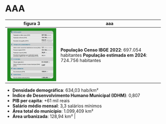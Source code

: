 # AAA

|figura 3| aaa |
|--------|-----|
| ![Descrição da Imagem](assets/figura2.jpg) |  **População Censo IBGE 2022**: 697.054 habitantes                        **População estimada em 2024**: 724.756 habitantes
- **Densidade demográfica**: 634,03 hab/km²   
- **Índice de Desenvolvimento Humano Municipal (IDHM)**: 0,807  
- **PIB per capita**: +61 mil reais  
- **Salário médio mensal**: 3,3 salários mínimos    
- **Área total do município**: 1.099,409 km²  
- **Área urbanizada**: 128,94 km² |
